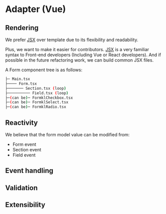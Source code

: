 # Adapter (Vue)

## Rendering

We prefer [JSX](https://vuejs.org/guide/extras/render-function.html#jsx-tsx) over template due to its flexibility and readability.

Plus, we want to make it easier for contributors. [JSX](https://vuejs.org/guide/extras/render-function.html#jsx-tsx) is a very familiar syntax to Front-end developers (Including Vue or React developers). And if possible in the future refactoring work, we can build common JSX files.

A Form component tree is as follows:

```bash
├─ Main.tsx
├──── Form.tsx
├─────── Section.tsx (loop)
├────────── Field.tsx (loop)
├─(can be)─ FormklCheckbox.tsx
├─(can be)─ FormklSelect.tsx
├─(can be)─ FormklRadio.tsx
```

## Reactivity
We believe that the form model value can be modified from:
- Form event
- Section event
- Field event

## Event handling

## Validation

## Extensibility